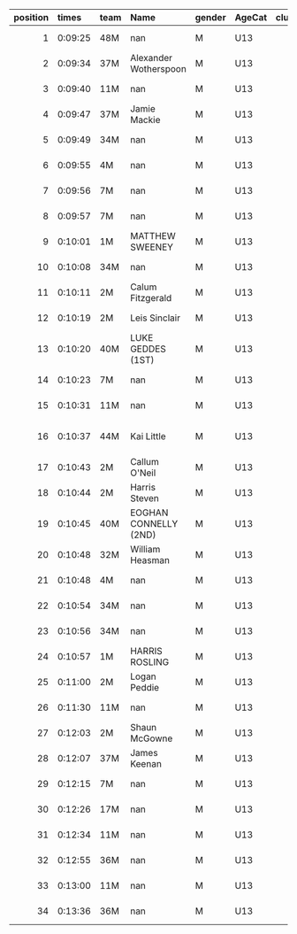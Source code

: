 |   position | times   | team   | Name                  | gender   | AgeCat   |   clubnumber | Club name           | Website                               |
|-----------:|:--------|:-------|:----------------------|:---------|:---------|-------------:|:--------------------|:--------------------------------------|
|          1 | 0:09:25 | 48M    | nan                   | M        | U13      |           48 | Springburn Harriers | https://www.springburnharriers.co.uk/ |
|          2 | 0:09:34 | 37M    | Alexander Wotherspoon | M        | U13      |           37 | Law & District AAC  | http://www.lawaac.co.uk/              |
|          3 | 0:09:40 | 11M    | nan                   | M        | U13      |           11 | Airdrie Harriers    | http://airdrieharriers.org/           |
|          4 | 0:09:47 | 37M    | Jamie Mackie          | M        | U13      |           37 | Law & District AAC  | http://www.lawaac.co.uk/              |
|          5 | 0:09:49 | 34M    | nan                   | M        | U13      |           34 | Kilbarchan AAC      | https://kilbarchanaac.org.uk/         |
|          6 | 0:09:55 | 4M     | nan                   | M        | U13      |            4 | Inverclyde AC       | https://www.inverclydeac.org/         |
|          7 | 0:09:56 | 7M     | nan                   | M        | U13      |            7 | Giffnock North AC   | https://www.giffnocknorth.co.uk/      |
|          8 | 0:09:57 | 7M     | nan                   | M        | U13      |            7 | Giffnock North AC   | https://www.giffnocknorth.co.uk/      |
|          9 | 0:10:01 | 1M     | MATTHEW SWEENEY       | M        | U13      |            1 | East Kilbride AC    | http://www.ekac.org.uk/               |
|         10 | 0:10:08 | 34M    | nan                   | M        | U13      |           34 | Kilbarchan AAC      | https://kilbarchanaac.org.uk/         |
|         11 | 0:10:11 | 2M     | Calum Fitzgerald      | M        | U13      |            2 | Kilmarnock H&AC     | http://www.kilmarnockharriers.com/    |
|         12 | 0:10:19 | 2M     | Leis Sinclair         | M        | U13      |            2 | Kilmarnock H&AC     | http://www.kilmarnockharriers.com/    |
|         13 | 0:10:20 | 40M    | LUKE GEDDES (1ST)     | M        | U13      |           40 | Motherwell AC       | https://motherwellac.com/             |
|         14 | 0:10:23 | 7M     | nan                   | M        | U13      |            7 | Giffnock North AC   | https://www.giffnocknorth.co.uk/      |
|         15 | 0:10:31 | 11M    | nan                   | M        | U13      |           11 | Airdrie Harriers    | http://airdrieharriers.org/           |
|         16 | 0:10:37 | 44M    | Kai Little            | M        | U13      |           44 | North Ayrshire AAC  | https://naathletics.co.uk/            |
|         17 | 0:10:43 | 2M     | Callum O'Neil         | M        | U13      |            2 | Kilmarnock H&AC     | http://www.kilmarnockharriers.com/    |
|         18 | 0:10:44 | 2M     | Harris Steven         | M        | U13      |            2 | Kilmarnock H&AC     | http://www.kilmarnockharriers.com/    |
|         19 | 0:10:45 | 40M    | EOGHAN CONNELLY (2ND) | M        | U13      |           40 | Motherwell AC       | https://motherwellac.com/             |
|         20 | 0:10:48 | 32M    | William Heasman       | M        | U13      |           32 | Helensburgh AAC     | https://www.helensburghaac.com/       |
|         21 | 0:10:48 | 4M     | nan                   | M        | U13      |            4 | Inverclyde AC       | https://www.inverclydeac.org/         |
|         22 | 0:10:54 | 34M    | nan                   | M        | U13      |           34 | Kilbarchan AAC      | https://kilbarchanaac.org.uk/         |
|         23 | 0:10:56 | 34M    | nan                   | M        | U13      |           34 | Kilbarchan AAC      | https://kilbarchanaac.org.uk/         |
|         24 | 0:10:57 | 1M     | HARRIS ROSLING        | M        | U13      |            1 | East Kilbride AC    | http://www.ekac.org.uk/               |
|         25 | 0:11:00 | 2M     | Logan Peddie          | M        | U13      |            2 | Kilmarnock H&AC     | http://www.kilmarnockharriers.com/    |
|         26 | 0:11:30 | 11M    | nan                   | M        | U13      |           11 | Airdrie Harriers    | http://airdrieharriers.org/           |
|         27 | 0:12:03 | 2M     | Shaun McGowne         | M        | U13      |            2 | Kilmarnock H&AC     | http://www.kilmarnockharriers.com/    |
|         28 | 0:12:07 | 37M    | James Keenan          | M        | U13      |           37 | Law & District AAC  | http://www.lawaac.co.uk/              |
|         29 | 0:12:15 | 7M     | nan                   | M        | U13      |            7 | Giffnock North AC   | https://www.giffnocknorth.co.uk/      |
|         30 | 0:12:26 | 17M    | nan                   | M        | U13      |           17 | Calderglen Harriers | http://www.calderglenharriers.org.uk/ |
|         31 | 0:12:34 | 11M    | nan                   | M        | U13      |           11 | Airdrie Harriers    | http://airdrieharriers.org/           |
|         32 | 0:12:55 | 36M    | nan                   | M        | U13      |           36 | Larkhall YMCA       | https://www.larkhallymcaharriers.org  |
|         33 | 0:13:00 | 11M    | nan                   | M        | U13      |           11 | Airdrie Harriers    | http://airdrieharriers.org/           |
|         34 | 0:13:36 | 36M    | nan                   | M        | U13      |           36 | Larkhall YMCA       | https://www.larkhallymcaharriers.org  |